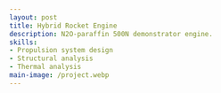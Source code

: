 ```yaml
---
layout: post
title: Hybrid Rocket Engine
description: N2O-paraffin 500N demonstrator engine. 
skills: 
- Propulsion system design
- Structural analysis
- Thermal analysis
main-image: /project.webp 
---
```


